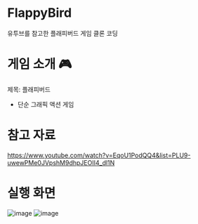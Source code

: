 # FlappyBird
유투브를 참고한 플래피버드 게임 클론 코딩

# 게임 소개 🎮
제목: 플래피버드
- 단순 그래픽 액션 게임

# 참고 자료
https://www.youtube.com/watch?v=EqoU1PodQQ4&list=PLU9-uwewPMe0JVpshM9dhpJEOII4_dl1N

# 실행 화면
![image](https://github.com/user-attachments/assets/f947f9f9-bfb3-4e4c-a49b-5ef2a56ab3a3)
![image](https://github.com/user-attachments/assets/6bc17b0b-6971-4aee-a7cb-137118d34c59)
